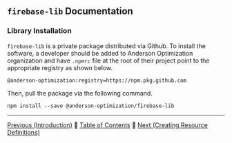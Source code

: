 ## `firebase-lib` Documentation

### Library Installation

`firebase-lib` is a private package distributed via Github.  To install the
software, a developer should be added to Anderson Optimization organization and
have `.npmrc` file at the root of their project point to the appropriate
registry as shown below.

```
@anderson-optimization:registry=https://npm.pkg.github.com
```

Then, pull the package via the following command.

```
npm install --save @anderson-optimization/firebase-lib
```
---

[Previous (Introduction)](./00-introduction.md) :palm_tree:
[Table of Contents](../README.md) :palm_tree:
[Next (Creating Resource Definitions)](./02-creating-resource-definitions.md)
